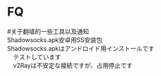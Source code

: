 # FQ
#关于翻墙的一些工具以及通知<br>
	Shadowsocks.apk安卓用SS安装包<br>
	Shadowsocks.apkはアンドロイド用インストールです<br>
	　テストしています<br>
	　v2Rayは不安定な接続ですが、占用停止です<br>